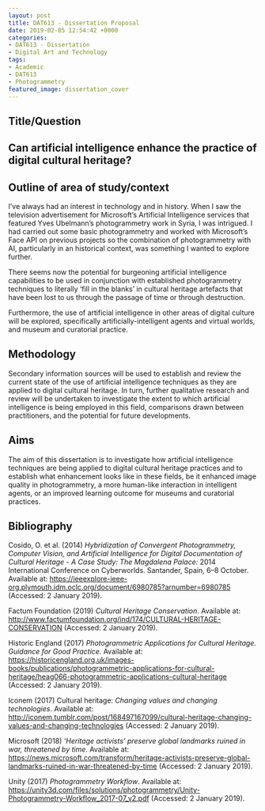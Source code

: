 ```yaml
---
layout: post
title: DAT613 - Dissertation Proposal
date: 2019-02-05 12:54:42 +0000
categories:
- DAT613 - Dissertation
- Digital Art and Technology
tags:
- Academic
- DAT613
- Photogrammetry
featured_image: dissertation_cover
---
```

## Title/Question

## Can artificial intelligence enhance the practice of digital cultural heritage?

## Outline of area of study/context

I’ve always had an interest in technology and in history. When I saw the television advertisement for Microsoft’s Artificial Intelligence services that featured Yves Ubelmann’s photogrammetry work in Syria, I was intrigued. I had carried out some basic photogrammetry and worked with Microsoft’s Face API on previous projects so the combination of photogrammetry with AI, particularly in an historical context, was something I wanted to explore further.

There seems now the potential for burgeoning artificial intelligence capabilities to be used in conjunction with established photogrammetry techniques to literally ‘fill in the blanks’ in cultural heritage artefacts that have been lost to us through the passage of time or through destruction.

Furthermore, the use of artificial intelligence in other areas of digital culture will be explored, specifically artificially-intelligent agents and virtual worlds,  and museum and curatorial practice.

## Methodology

Secondary information sources will be used to establish and review the current state of the use of artificial intelligence techniques as they are applied to digital cultural heritage. In turn, further qualitative research and review will be undertaken to investigate the extent to which artificial intelligence is being employed in this field, comparisons drawn between practitioners, and the potential for future developments.

## Aims

The aim of this dissertation is to investigate how artificial intelligence techniques are being applied to digital cultural heritage practices and to establish what enhancement looks like in these fields, be it enhanced image quality in photogrammetry, a more human-like interaction in intelligent agents, or an improved learning outcome for museums and curatorial practices.

## Bibliography

Cosido, O. et al. (2014) *Hybridization of Convergent Photogrammetry, Computer Vision, and Artificial Intelligence for Digital Documentation of Cultural Heritage - A Case Study: The Magdalena Palace:* 2014 International Conference on Cyberworlds. Santander, Spain, 6–8 October. Available at: <a href="https://ieeexplore-ieee-org.plymouth.idm.oclc.org/document/6980785?arnumber=6980785">https://ieeexplore-ieee-org.plymouth.idm.oclc.org/document/6980785?arnumber=6980785</a> (Accessed: 2 January 2019).

Factum Foundation (2019) *Cultural Heritage Conservation*. Available at: <a href="http://www.factumfoundation.org/ind/174/CULTURAL-HERITAGE-CONSERVATION">http://www.factumfoundation.org/ind/174/CULTURAL-HERITAGE-CONSERVATION</a> (Accessed: 2 January 2019).

Historic England (2017) *Photogrammetric Applications for Cultural Heritage. Guidance for Good Practice.* Available at: <a href="https://historicengland.org.uk/images-books/publications/photogrammetric-applications-for-cultural-heritage/heag066-photogrammetric-applications-cultural-heritage">https://historicengland.org.uk/images-books/publications/photogrammetric-applications-for-cultural-heritage/heag066-photogrammetric-applications-cultural-heritage</a> (Accessed: 2 January 2019).

Iconem (2017) Cultural heritage: *Changing values and changing technologies*. Available at: <a href="http://iconem.tumblr.com/post/168497167099/cultural-heritage-changing-values-and-changing-technologies">http://iconem.tumblr.com/post/168497167099/cultural-heritage-changing-values-and-changing-technologies</a> (Accessed: 2 January 2019).

Microsoft (2018) *‘Heritage activists’ preserve global landmarks ruined in war, threatened by time*. Available at: <a href="https://news.microsoft.com/transform/heritage-activists-preserve-global-landmarks-ruined-in-war-threatened-by-time">https://news.microsoft.com/transform/heritage-activists-preserve-global-landmarks-ruined-in-war-threatened-by-time</a> (Accessed: 2 January 2019).

Unity (2017) *Photogrammetry Workflow*. Available at: <a href="https://unity3d.com/files/solutions/photogrammetry/Unity-Photogrammetry-Workflow_2017-07_v2.pdf">https://unity3d.com/files/solutions/photogrammetry/Unity-Photogrammetry-Workflow_2017-07_v2.pdf</a> (Accessed: 2 January 2019).